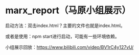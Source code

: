 # marx_report（马原小组展示）

启动方法：双击index.html？主要的文件也就是index.html。

或者是使用：npm start进行启动，可能有一些环境依赖。

小组展示回放：https://www.bilibili.com/video/BV1rC4y127vU/
